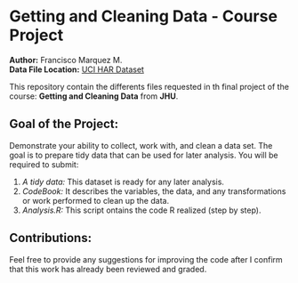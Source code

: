 # Getting and Cleaning Data - Course Project
**Author:** Francisco Marquez M. <br />
**Data File Location:** [UCI HAR Dataset](https://d396qusza40orc.cloudfront.net/getdata%2Fprojectfiles%2FUCI%20HAR%20Dataset.zip "It download the data set") <br />

This repository contain the differents files requested in th final project of the course: **Getting and Cleaning Data** from **JHU**.

## Goal of the Project:
Demonstrate your ability to collect, work with, and clean a data set. The goal is to prepare tidy data that can be used for later analysis. You will be required to submit: 
1) *A tidy data:* This dataset is ready for any later analysis.
3) *CodeBook:* It describes the variables, the data, and any transformations or work performed to clean up the data.
4) *Analysis.R:* This script ontains the code R realized (step by step).

## Contributions:
Feel free to provide any suggestions for improving the code after I confirm that this work has already been reviewed and graded.







